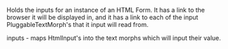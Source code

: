 Holds the inputs for an instance of an HTML Form.  It has a link to the browser it will be displayed in, and it has a link to each of the input PluggableTextMorph's that it input will read from.

inputs - maps HtmlInput's into the text morphs which will input their value.